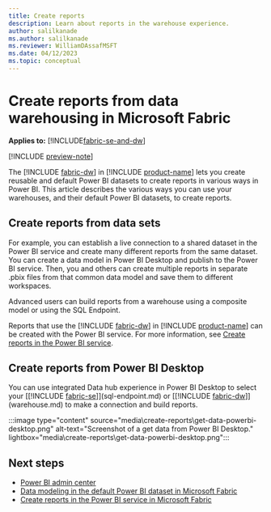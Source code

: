 ```yaml
---
title: Create reports
description: Learn about reports in the warehouse experience.
author: salilkanade
ms.author: salilkanade
ms.reviewer: WilliamDAssafMSFT
ms.date: 04/12/2023
ms.topic: conceptual
---
```


# Create reports from data warehousing in Microsoft Fabric

**Applies to:** [!INCLUDE[fabric-se-and-dw](includes/applies-to-version/fabric-se-and-dw.md)]

[!INCLUDE [preview-note](../includes/preview-note.md)]

The [!INCLUDE [fabric-dw](includes/fabric-dw.md)] in [!INCLUDE [product-name](../includes/product-name.md)] lets you create reusable and default Power BI datasets to create reports in various ways in Power BI. This article describes the various ways you can use your warehouses, and their default Power BI datasets, to create reports.

## Create reports from data sets

For example, you can establish a live connection to a shared dataset in the Power BI service and create many different reports from the same dataset. You can create a data model in Power BI Desktop and publish to the Power BI service. Then, you and others can create multiple reports in separate .pbix files from that common data model and save them to different workspaces.

Advanced users can build reports from a warehouse using a composite model or using the SQL Endpoint.

Reports that use the [!INCLUDE [fabric-dw](includes/fabric-dw.md)] in [!INCLUDE [product-name](../includes/product-name.md)] can be created with the Power BI service. For more information, see [Create reports in the Power BI service](reports-power-bi-service.md).

## Create reports from Power BI Desktop

You can use integrated Data hub experience in Power BI Desktop to select your [[!INCLUDE [fabric-se](includes/fabric-se.md)]](sql-endpoint.md) or [[!INCLUDE [fabric-dw](includes/fabric-dw.md)]](warehouse.md) to make a connection and build reports.

   :::image type="content" source="media\create-reports\get-data-powerbi-desktop.png" alt-text="Screenshot of a get data from Power BI Desktop." lightbox="media\create-reports\get-data-powerbi-desktop.png":::

## Next steps

- [Power BI admin center](../admin/admin-power-bi.md)
- [Data modeling in the default Power BI dataset in Microsoft Fabric](model-default-power-bi-dataset.md)
- [Create reports in the Power BI service in Microsoft Fabric](reports-power-bi-service.md)